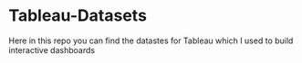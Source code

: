 # Tableau-Datasets #       

Here in this repo you can find the datastes for Tableau which I used to build interactive dashboards    

